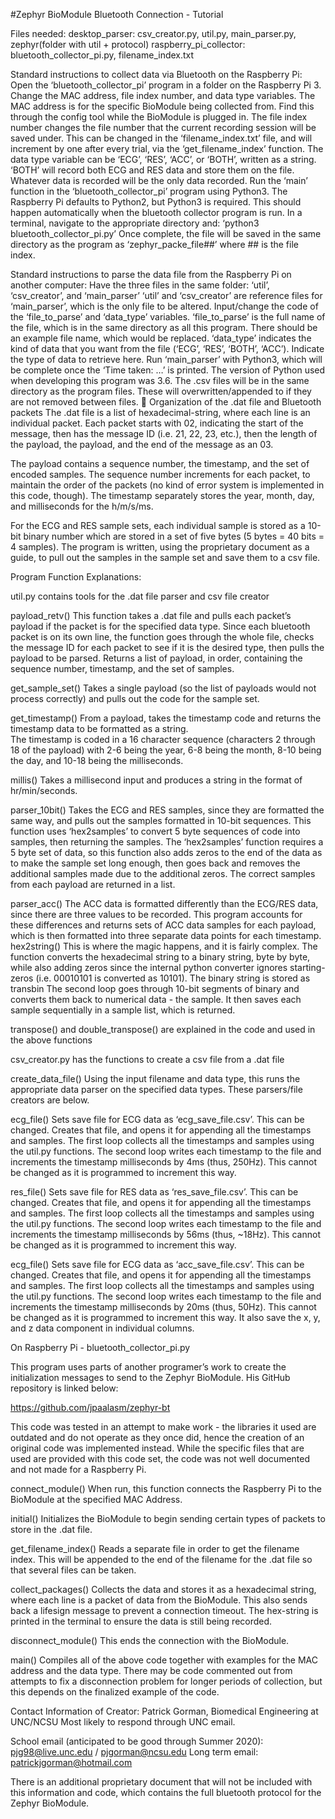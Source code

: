 #Zephyr BioModule Bluetooth Connection - Tutorial

Files needed:
desktop_parser: csv_creator.py, util.py, main_parser.py, zephyr(folder with util + protocol)
raspberry_pi_collector: bluetooth_collector_pi.py, filename_index.txt

Standard instructions to collect data via Bluetooth on the Raspberry Pi:
Open the ‘bluetooth_collector_pi’ program in a folder on the Raspberry Pi 3. 
Change the MAC address, file index number, and data type variables. 
The MAC address is for the specific BioModule being collected from. Find this through the config tool while the BioModule is plugged in. 
The file index number changes the file number that the current recording session will be saved under. This can be changed in the ‘filename_index.txt’ file, and will increment by one after every trial, via the ‘get_filename_index’ function.
The data type variable can be ‘ECG’, ‘RES’, ‘ACC’, or ‘BOTH’, written as a string. ‘BOTH’ will record both ECG and RES data and store them on the file. Whatever data is recorded will be the only data recorded. 
Run the ‘main’ function in the ‘bluetooth_collector_pi’ program using Python3. The Raspberry Pi defaults to Python2, but Python3 is required. This should happen automatically when the bluetooth collector program is run.
In a terminal, navigate to the appropriate directory and:
 ‘python3 bluetooth_collector_pi.py’
Once complete, the file will be saved in the same directory as the program as ‘zephyr_packe_file##’ where ## is the file index. 

Standard instructions to parse the data file from the Raspberry Pi on another computer:
Have the three files in the same folder: ‘util’, ‘csv_creator’, and ‘main_parser’
‘util’ and ‘csv_creator’ are reference files for ‘main_parser’, which is the only file to be altered. 
Input/change the code of the ‘file_to_parse’ and ‘data_type’ variables. 
‘file_to_parse’ is the full name of the file, which is in the same directory as all this program. There should be an example file name, which would be replaced. 
‘data_type’ indicates the kind of data that you want from the file (‘ECG’, ‘RES’, ‘BOTH’, ‘ACC’). Indicate the type of data to retrieve here. 
Run ‘main_parser’ with Python3, which will be complete once the ‘Time taken: …’ is printed. The version of Python used when developing this program was 3.6.
The .csv files will be in the same directory as the program files. 
These will overwritten/appended to if they are not removed between files. 

Organization of the .dat file and Bluetooth packets
The .dat file is a list of hexadecimal-string, where each line is an individual packet. Each packet starts with 02, indicating the start of the message, then has the message ID (i.e. 21, 22, 23, etc.), then the length of the payload, the payload, and the end of the message as an 03. 

The payload contains a sequence number, the timestamp, and the set of encoded samples. The sequence number increments for each packet, to maintain the order of the packets (no kind of error system is implemented in this code, though). The timestamp separately stores the year, month, day, and milliseconds for the h/m/s/ms. 

For the ECG and RES sample sets, each individual sample is stored as a 10-bit binary number which are stored in a set of five bytes (5 bytes = 40 bits = 4 samples). The program is written, using the proprietary document as a guide, to pull out the samples in the sample set and save them to a csv file. 

Program Function Explanations:

util.py contains tools for the .dat file parser and csv file creator

payload_retv()
This function takes a .dat file and pulls each packet’s payload if the packet is for the specified data type. 
Since each bluetooth packet is on its own line, the function goes through the whole file, checks the message ID for each packet to see if it is the desired type, then pulls the payload to be parsed.
Returns a list of payload, in order, containing the sequence number, timestamp, and the set of samples. 

get_sample_set()
Takes a single payload (so the list of payloads would not process correctly) and pulls out the code for the sample set. 

get_timestamp()
From a payload, takes the timestamp code and returns the timestamp data to be formatted as a string. 	
The timestamp is coded in a 16 character sequence (characters 2 through 18 of the payload) with 2-6 being the year, 6-8 being the month, 8-10 being the day, and 10-18 being the milliseconds. 

millis()
Takes a millisecond input and produces a string in the format of hr/min/seconds. 

parser_10bit()
Takes the ECG and RES samples, since they are formatted the same way, and pulls out the samples formatted in 10-bit sequences. 
This function uses ‘hex2samples’ to convert 5 byte sequences of code into samples, then returning the samples. 
The ‘hex2samples’ function requires a 5 byte set of data, so this function also adds zeros to the end of the data as to make the sample set long enough, then goes back and removes the additional samples made due to the additional zeros. 
The correct samples from each payload are returned in a list. 

parser_acc()
The ACC data is formatted differently than the ECG/RES data, since there are three values to be recorded. This program accounts for these differences and returns sets of ACC data samples for each payload, which is then formatted into three separate data points for each timestamp. 
hex2string()
This is where the magic happens, and it is fairly complex. The function converts the hexadecimal string to a binary string, byte by byte, while also adding zeros since the internal python converter ignores starting-zeros (i.e. 00010101 is converted as 10101). 
The binary string is stored as transbin
The second loop goes through 10-bit segments of binary and converts them back to numerical data - the sample. It then saves each sample sequentially in a sample list, which is returned. 

transpose() and double_transpose() are explained in the code and used in the above functions

csv_creator.py has the functions to create a csv file from a .dat file

create_data_file()
Using the input filename and data type, this runs the appropriate data parser on the specified data types. These parsers/file creators are below.

ecg_file()
Sets save file for ECG data as ‘ecg_save_file.csv’. This can be changed.
Creates that file, and opens it for appending all the timestamps and samples.
The first loop collects all the timestamps and samples using the util.py functions.
The second loop writes each timestamp to the file and increments the timestamp milliseconds by 4ms (thus, 250Hz). This cannot be changed as it is programmed to increment this way. 

res_file()
Sets save file for RES data as ‘res_save_file.csv’. This can be changed.
Creates that file, and opens it for appending all the timestamps and samples.
The first loop collects all the timestamps and samples using the util.py functions.
The second loop writes each timestamp to the file and increments the timestamp milliseconds by 56ms (thus, ~18Hz). This cannot be changed as it is programmed to increment this way. 

ecg_file()
Sets save file for ECG data as ‘acc_save_file.csv’. This can be changed.
Creates that file, and opens it for appending all the timestamps and samples.
The first loop collects all the timestamps and samples using the util.py functions.
The second loop writes each timestamp to the file and increments the timestamp milliseconds by 20ms (thus, 50Hz). This cannot be changed as it is programmed to increment this way. It also save the x, y, and z data component in individual columns. 


On Raspberry Pi -  bluetooth_collector_pi.py

This program uses parts of another programer’s work to create the initialization messages to send to the Zephyr BioModule. His GitHub repository is linked below:

https://github.com/jpaalasm/zephyr-bt

This code was tested in an attempt to make work - the libraries it used are outdated and do not operate as they once did, hence the creation of an original code was implemented instead. While the specific files that are used are provided with this code set, the code was not well documented and not made for a Raspberry Pi. 

connect_module()
When run, this function connects the Raspberry Pi to the BioModule at the specified MAC Address. 

initial()
Initializes the BioModule to begin sending certain types of packets to store in the .dat file. 

get_filename_index()
Reads a separate file in order to get the filename index. This will be appended to the end of the filename for the .dat file so that several files can be taken. 

collect_packages()
Collects the data and stores it as a hexadecimal string, where each line is a packet of data from the BioModule. This also sends back a lifesign message to prevent a connection timeout. The hex-string is printed in the terminal to ensure the data is still being recorded. 

disconnect_module()
This ends the connection with the BioModule.

main()
Compiles all of the above code together with examples for the MAC address and the data type. There may be code commented out from attempts to fix a disconnection problem for longer periods of collection, but this depends on the finalized example of the code. 

Contact Information of Creator:
Patrick Gorman, Biomedical Engineering at UNC/NCSU
Most likely to respond through UNC email.

School email (anticipated to be good through Summer 2020): 
pjg98@live.unc.edu / pjgorman@ncsu.edu
Long term email: patrickjgorman@hotmail.com

There is an additional proprietary document that will not be included with this information and code, which contains the full bluetooth protocol for the Zephyr BioModule.
